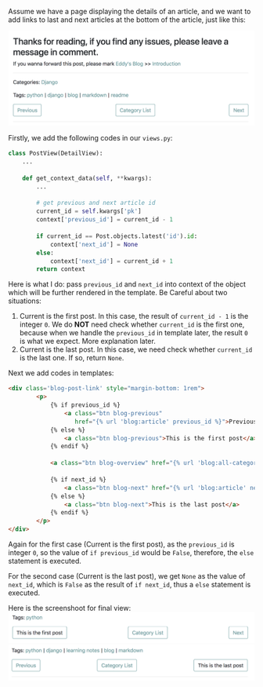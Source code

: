 Assume we have a page displaying the details of an article, and we want to add links to last and next articles at the bottom of the article, just like this:

![](https://raw.githubusercontent.com/caijunjie815/daily_learning_notes/master/static/images/080501.png)

Firstly, we add the following codes in our `views.py`:
```python
class PostView(DetailView):
	...

	def get_context_data(self, **kwargs):
        ...

		# get previous and next article id
		current_id = self.kwargs['pk']
		context['previous_id'] = current_id - 1

		if current_id == Post.objects.latest('id').id:
			context['next_id'] = None
		else:
			context['next_id'] = current_id + 1
		return context
```
Here is what I do: pass `previous_id` and `next_id` into context of the object which will be further rendered in the template. Be Careful about two situations:
1. Current is the first post. In this case, the result of `current_id - 1` is the integer `0`. We do **NOT** need check whether `current_id` is the first one, because when we handle the `previous_id` in template later, the result `0` is what we expect. More explanation later.
2. Current is the last post. In this case, we need check whether `current_id` is the last one. If so, return `None`.

Next we add codes in templates:
```html
<div class='blog-post-link' style="margin-bottom: 1rem">
        <p>
            {% if previous_id %}
                <a class="btn blog-previous"
                   href="{% url 'blog:article' previous_id %}">Previous</a>
            {% else %}
                <a class="btn blog-previous">This is the first post</a>
            {% endif %}

            <a class="btn blog-overview" href="{% url 'blog:all-category' %}">Category List</a>

            {% if next_id %}
                <a class="btn blog-next" href="{% url 'blog:article' next_id %}">Next</a>
            {% else %}
                <a class="btn blog-next">This is the last post</a>
            {% endif %}
        </p>
</div>
```
Again for the first case (Current is the first post), as the `previous_id` is integer `0`, so the value of `if previous_id` would be `False`, therefore, the `else` statement is executed.

For the second case (Current is the last post), we get `None` as the value of `next_id`, which is `False` as the result of `if next_id`, thus a `else` statement is executed.

Here is the screenshoot for final view:
![](https://raw.githubusercontent.com/caijunjie815/daily_learning_notes/master/static/images/080502.png)
![](https://raw.githubusercontent.com/caijunjie815/daily_learning_notes/master/static/images/080503.png)
